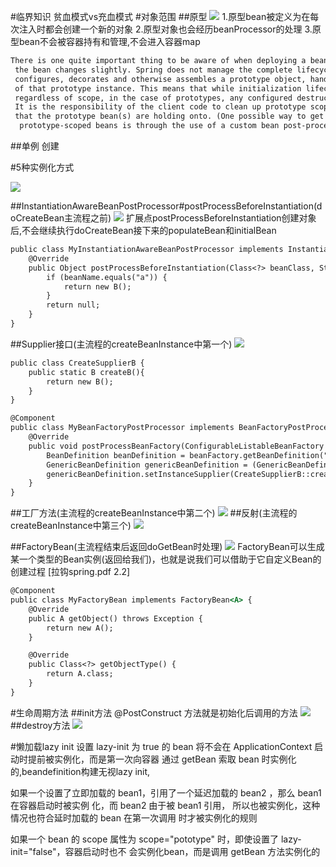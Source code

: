 #临界知识
贫血模式vs充血模式
#对象范围
##原型
![](.z_spring_01_ioc_04_bean实例化_原型_单例_线程安全_images/83308188.png)
[](https://docs.spring.io/spring-framework/docs/3.0.0.M3/reference/html/ch04s04.html)
1.原型bean被定义为在每次注入时都会创建一个新的对象
2.原型对象也会经历beanProcessor的处理
3.原型bean不会被容器持有和管理,不会进入容器map
```asp
There is one quite important thing to be aware of when deploying a bean in the prototype scope, in that the lifecycle of
 the bean changes slightly. Spring does not manage the complete lifecycle of a prototype bean: the container instantiates, 
 configures, decorates and otherwise assembles a prototype object, hands it to the client and then has no further knowledge 
 of that prototype instance. This means that while initialization lifecycle callback methods will be called on all objects 
 regardless of scope, in the case of prototypes, any configured destruction lifecycle callbacks will not be called. 
 It is the responsibility of the client code to clean up prototype scoped objects and release any expensive resources 
 that the prototype bean(s) are holding onto. (One possible way to get the Spring container to release resources used by
  prototype-scoped beans is through the use of a custom bean post-processor which would hold a reference to the beans that need to be cleaned up.)

```
##单例
创建

#5种实例化方式

[](https://blog.csdn.net/u013277209/article/details/109804892)
![](.z_spring_01_ioc_04_bean实例化_原型_单例_lazy加载_加载方式_init方法_destroy方法_FactoryBean_images/f61bcb9a.png)

##InstantiationAwareBeanPostProcessor#postProcessBeforeInstantiation(doCreateBean主流程之前)
![](.z_spring_01_ioc_04_bean实例化_原型_单例_lazy加载_加载方式_init方法_destroy方法_FactoryBean_images/23d952c1.png)
扩展点postProcessBeforeInstantiation创建对象后,不会继续执行doCreateBean接下来的populateBean和initialBean
```asp
public class MyInstantiationAwareBeanPostProcessor implements InstantiationAwareBeanPostProcessor {
    @Override
    public Object postProcessBeforeInstantiation(Class<?> beanClass, String beanName) throws BeansException {
        if (beanName.equals("a")) {
            return new B();
        }
        return null;
    }
}

```
##Supplier接口(主流程的createBeanInstance中第一个)
![](.z_spring_01_ioc_04_bean实例化_5种实例化_生命周期方法_加载方式_images/3110d02d.png)

```asp
public class CreateSupplierB {
    public static B createB(){
        return new B();
    }
}

@Component
public class MyBeanFactoryPostProcessor implements BeanFactoryPostProcessor {
    @Override
    public void postProcessBeanFactory(ConfigurableListableBeanFactory beanFactory) throws BeansException {
        BeanDefinition beanDefinition = beanFactory.getBeanDefinition("a");
        GenericBeanDefinition genericBeanDefinition = (GenericBeanDefinition) beanDefinition;
        genericBeanDefinition.setInstanceSupplier(CreateSupplierB::createB);
    }
}

```
##工厂方法(主流程的createBeanInstance中第二个)
![](.z_spring_01_ioc_04_bean实例化_原型_单例_lazy加载_加载方式_init方法_destroy方法_FactoryBean_images/instantiateUsingFactoryMethod大致流程.jpg)
##反射(主流程的createBeanInstance中第三个)
![](.z_spring_01_ioc_04_bean实例化_5种实例化_生命周期方法_加载方式_images/3110d02d.png)

##FactoryBean(主流程结束后返回doGetBean时处理)
[](https://blog.csdn.net/u013277209/article/details/109742074)
![](.z_spring_01_ioc_04_bean实例化_原型_单例_lazy加载_加载方式_init方法_destroy方法_FactoryBean_images/17681c9f.png)
FactoryBean可以生成某一个类型的Bean实例(返回给我们)，也就是说我们可以借助于它自定义Bean的创建过程
[拉钩spring.pdf 2.2]
```asp
@Component
public class MyFactoryBean implements FactoryBean<A> {
    @Override
    public A getObject() throws Exception {
        return new A();
    }

    @Override
    public Class<?> getObjectType() {
        return A.class;
    }
}

```


#生命周期方法
[](https://www.jianshu.com/p/c6c60ea40569)
##init方法
@PostConstruct
方法就是初始化后调用的方法
![](.z_spring_01_ioc_04_bean实例化_原型_单例_init方法_destroy方法_images/0490552a.png)
##destroy方法
![](.z_spring_01_ioc_04_bean实例化_原型_单例_init方法_destroy方法_images/86fb62b8.png)

#懒加载lazy init
设置 lazy-init 为 true 的 bean 将不会在 ApplicationContext 启动时提前被实例化，而是第一次向容器
通过 getBean 索取 bean 时实例化的,beandefinition构建无视lazy init,

如果一个设置了立即加载的 bean1，引用了一个延迟加载的 bean2 ，那么 bean1 在容器启动时被实例 化，而 bean2 由于被 bean1 引用，
所以也被实例化，这种情况也符合延时加载的 bean 在第一次调用 时才被实例化的规则

如果一个 bean 的 scope 属性为 scope="pototype" 时，即使设置了 lazy-init="false"，容器启动时也不 会实例化bean，而是调用 getBean 方法实例化的






